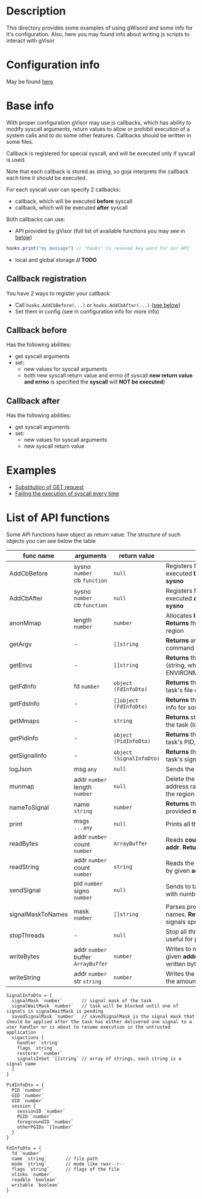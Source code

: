 # Description

This directory provides some examples of using gWisord and some info for it's configuration. 
Also, here you may found info about writing js scripts to interact with gVisor  

# Configuration info

May be found [here](configuration/README.md)

# Base info

With proper configuration gVisor may use js callbacks, which has ability to modify syscall arguments, return values
to allow or prohibit execution of a system calls and to do some other features. 
Callbacks should be written in some files.

Callback is registered for special syscall, and will be executed only if syscall is used.

Note that each callback is stored as string, so goja interprets the callback each time it should be executed.

For each syscall user can specify 2 callbacks:
- callback, which will be executed **before** syscall
- callback, which will be executed **after** syscall

Both callbacks can use:
- API provided by gVisor (full list of available functions you may see in [below](#list-of-api-functions))
```js
hooks.print("my message") // "hooks" is reseved key word for our API
```
- local and global storage **// TODO**

## Callback registration
You have 2 ways to register your callback
- Call `hooks.AddCbBefore(...)` or `hooks.AddCbAfter(...)` ([see below](#list-of-api-functions))
- Set them in config (see in configuration info for more info)

## Callback before
Has the following abilities:
- get syscall arguments
- set:
  - new values for syscall arguments
  - both new syscall return value and errno (if syscall **new return value and errno** is specified the **syscall** will **NOT be executed**)

## Callback after
Has the following abilities:
- get syscall arguments
- set:
    - new values for syscall arguments
    - new syscall return value 

# Examples
- [Substitution of GET request](./netSender/README.md)
- [Failing the execution of syscall every time](allAddressesAlreadyInUse/README.md)

# List of API functions

Some API functions have object as return value. The structure of such objects you can see below the table

| func name         | arguments                               | return value             | description                                                                                                            |
|-------------------|-----------------------------------------|--------------------------|------------------------------------------------------------------------------------------------------------------------|
| AddCbBefore       | sysno `number`<br/>cb `function`        | `null`                   | Registers function (**cb**) which will be executed __before__ syscall with number == **sysno**                         |
| AddCbAfter        | sysno `number`<br/>cb `function`        | `null`                   | Registers function (**cb**) which will be executed __after__ syscall with number == **sysno**                          |
| anonMmap          | length `number`                         | `number`                 | Allocates **length** bytes in process memory. **Returns** the start address of memory region                           |
| getArgv           | -                                       | `[]string`               | **Returns** array of strings which is the command line arguments                                                       |
| getEnvs           | -                                       | `[]string`               | **Returns** the array of environment variables (string, which have format like ENVIRONMENT_NAME=environment_value)     |
| getFdInfo         | fd `number`                             | `object (FdInfoDto)`     | **Returns** the dto, which provides info about task's file description by given **fd**                                 |
| getFdsInfo        | -                                       | `[]object (FdInfoDto)`   | **Returns** the array of dto, each dto provides info for some task's file description                                  |
| getMmaps          | -                                       | `string`                 | **Returns** string, that represents mappings of the task (looks like mappings from procfs)                             |
| getPidInfo        | -                                       | `object (PidInfoDto)`    | **Returns** the dto, which provides info about task's PID, GID, UID, session                                           |
| getSignalInfo     | -                                       | `object (SignalInfoDto)` | **Returns** the dto, which provides info about task's signal masks and sigactions                                      |
| logJson           | msg `any`                               | `null`                   | Sends the given **msg** to log socket                                                                                  |
| munmap            | addr `number`<br/> length `number`      | `null`                   | Delete the mappings from the specified address range by given **addr** and **length** of the region                    |
| nameToSignal      | name `string`                           | `number`                 | **Returns** the number of the signal by provided **name**                                                              |
| print             | msgs `...any`                           | `null`                   | Prints all the given **msgs**                                                                                          |
| readBytes         | addr `number`<br/> count `number`       | `ArrayBuffer`            | Reads **count** bytes from memory by given **addr**. **Returns** the bytes read                                        |
| readString        | addr `number`<br/> count `number`       | `string`                 | Reads the string (string.length <= **count**) by given **addr**. **Returns** the read string                           |
| sendSignal        | pid `number`<br/> signo `number`        | `null`                   | Sends to task with pid == **pid** the signal with number **signo**                                                     |
| signalMaskToNames | mask `number`                           | `[]string`               | Parses provided signal **mask** to signal names. **Returns** array of strings - names of signals specified in the mask |
| stopThreads       | -                                       | `null`                   | Stop all threads except the caller. May be useful for preventing TOCTOU attack.                                        |
| writeBytes        | addr `number`<br/> buffer `ArrayBuffer` | `number`                 | Writes to memory the given **buffer** by the given **addr**. **Returns** the amount of really written bytes            |
| writeString       | addr `number`<br/> str `string`         | `number`                 | Writes the given **str** by given **addr**. **Returns** the amount of bytes really written                             |

```
SignalInfoDto = {
  signalMask `number`       // signal mask of the task
  signalWaitMask `number`   // task will be blocked until one of signals in signalWaitMask is pending
  savedSignalMask `number`  // savedSignalMask is the signal mask that should be applied after the task has either delivered one signal to a user handler or is about to resume execution in the untrusted application
  sigactions [
    handler `string`
    flags `string`      
    restorer `number`
    signalsInSet `[]string` // array of strings, each string is a signal name      
  ]
}

PidInfoDto = {
  PID `number`
  GID `number`
  UID `number`
  session {
    sessionID `number`
    PGID `number`
    foregroundID `number`
    otherPGIDs `[]number`
  }
}

FdInfoDto = {
  fd `number`
  name `string`       // file path
  mode `string`       // mode like rwxr--r--
  flags `string`      // flags of the file
  nlinks `number`
  readble `boolean`
  writable `boolean`
}
```
